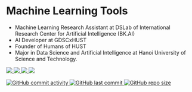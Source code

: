 # Machine Learning Tools
* Machine Learning Research Assistant at DSLab of International Research Center for Artificial Intelligence (BK.AI)
* AI Developer at GDSCxHUST
* Founder of Humans of HUST
* Major in Data Science and Artificial Intelligence at Hanoi University of Science and Technology.

<p align='left'>
  <a href="https://www.linkedin.com/in/tuanlda78202/">
    <img src="https://img.shields.io/badge/LinkedIn-%230077B5.svg?&style=flat-square&logo=linkedin&logoColor=white" />
  <a href="http://dsc-hust.club/members/details/246">
    <img src="https://img.shields.io/badge/GDSCxHUST-%23C1BDDA?style=flat-square&logo=GoogleColab&logoColor=black" />
  <a href="http://facebook.com/pageofhumanshust">
    <img src="https://img.shields.io/badge/Humans%20of%20HUST-FFDFD3?style=flat-square&logo=FACEBOOK&logoColor=black" />
  <a href="https://twitter.com/tuanlda78202">
    <img src="https://img.shields.io/badge/Twitter-%23daf6e5?style=flat-square&logo=twitter&logoColor=black" /> 
</p>

![GitHub commit activity](https://img.shields.io/github/commit-activity/m/tuanlda78202/MLM?color=%23F7CAC9&label=Commit&logo=Battle.net&logoColor=%23DFCFBE&style=flat-square) ![GitHub last commit](https://img.shields.io/github/last-commit/tuanlda78202/MLM?color=%23F7CAC9&label=Last%20Commit&logo=Google%20Photos&logoColor=%23DFCFBE&style=flat-square) ![GitHub repo size](https://img.shields.io/github/repo-size/tuanlda78202/MLM?color=%23F7CAC9&label=Repo%20Size&logo=Databricks&logoColor=%23DFCFBE&style=flat-square)


